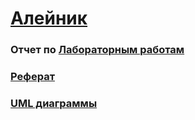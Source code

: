 # [Алейник](https://github.com/TriplG)

### Отчет по [Лабораторным работам](https://github.com/TriplG/PIS/wiki/Отчет-по-лабораторным-работам)

### [Реферат](https://github.com/TriplG/PIS/wiki/Реферат)

### [UML диаграммы](https://github.com/TriplG/PIS/wiki/Реферат)
